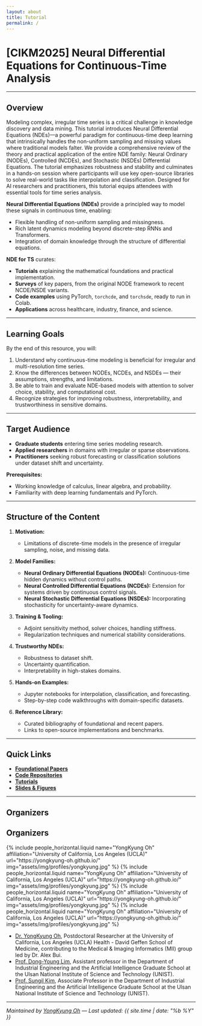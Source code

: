 ```yaml
---
layout: about
title: Tutorial
permalink: /
---
```


# **[CIKM2025] Neural Differential Equations for Continuous-Time Analysis**

---

## Overview

Modeling complex, irregular time series is a critical challenge in knowledge discovery and data mining. This tutorial introduces Neural Differential Equations (NDEs)—a powerful paradigm for continuous-time deep learning that intrinsically handles the non-uniform sampling and missing values where traditional models falter. We provide a comprehensive review of the theory and practical application of the entire NDE family: Neural Ordinary (NODEs), Controlled (NCDEs), and Stochastic (NSDEs) Differential Equations. The tutorial emphasizes robustness and stability and culminates in a hands-on session where participants will use key open-source libraries to solve real-world tasks like interpolation and classification. Designed for AI researchers and practitioners, this tutorial equips attendees with essential tools for time series analysis.

**Neural Differential Equations (NDEs)** provide a principled way to model these signals in continuous time, enabling:
- Flexible handling of non-uniform sampling and missingness.
- Rich latent dynamics modeling beyond discrete-step RNNs and Transformers.
- Integration of domain knowledge through the structure of differential equations.

**NDE for TS** curates:
- **Tutorials** explaining the mathematical foundations and practical implementation.
- **Surveys** of key papers, from the original NODE framework to recent NCDE/NSDE variants.
- **Code examples** using PyTorch, `torchcde`, and `torchsde`, ready to run in Colab.
- **Applications** across healthcare, industry, finance, and science.

---

## Learning Goals

By the end of this resource, you will:
1. Understand why continuous-time modeling is beneficial for irregular and multi-resolution time series.
2. Know the differences between NODEs, NCDEs, and NSDEs — their assumptions, strengths, and limitations.
3. Be able to train and evaluate NDE-based models with attention to solver choice, stability, and computational cost.
4. Recognize strategies for improving robustness, interpretability, and trustworthiness in sensitive domains.

---

## Target Audience

- **Graduate students** entering time series modeling research.
- **Applied researchers** in domains with irregular or sparse observations.
- **Practitioners** seeking robust forecasting or classification solutions under dataset shift and uncertainty.

**Prerequisites:**  
- Working knowledge of calculus, linear algebra, and probability.  
- Familiarity with deep learning fundamentals and PyTorch.

---

## Structure of the Content

1. **Motivation:**  
   - Limitations of discrete-time models in the presence of irregular sampling, noise, and missing data.

2. **Model Families:**  
   - **Neural Ordinary Differential Equations (NODEs):** Continuous-time hidden dynamics without control paths.  
   - **Neural Controlled Differential Equations (NCDEs):** Extension for systems driven by continuous control signals.  
   - **Neural Stochastic Differential Equations (NSDEs):** Incorporating stochasticity for uncertainty-aware dynamics.

3. **Training & Tooling:**  
   - Adjoint sensitivity method, solver choices, handling stiffness.  
   - Regularization techniques and numerical stability considerations.

4. **Trustworthy NDEs:**  
   - Robustness to dataset shift.  
   - Uncertainty quantification.  
   - Interpretability in high-stakes domains.

5. **Hands-on Examples:**  
   - Jupyter notebooks for interpolation, classification, and forecasting.  
   - Step-by-step code walkthroughs with domain-specific datasets.

6. **Reference Library:**  
   - Curated bibliography of foundational and recent papers.  
   - Links to open-source implementations and benchmarks.

---

## Quick Links

- **[Foundational Papers](/publications/)**  
- **[Code Repositories](/publications/)**  
- **[Tutorials](https://github.com/yongkyung-oh/Stable-Neural-SDEs/tree/main/tutorial)**  
- **[Slides & Figures](#)**

---

## Organizers

<h2>Organizers</h2>
<div class="row row-cols-1 row-cols-md-2 g-3">
  {% include people_horizontal.liquid name="YongKyung Oh" affiliation="University of California, Los Angeles (UCLA)" url="https://yongkyung-oh.github.io/" img="assets/img/profiles/yongkyung.jpg" %}
  {% include people_horizontal.liquid name="YongKyung Oh" affiliation="University of California, Los Angeles (UCLA)" url="https://yongkyung-oh.github.io/" img="assets/img/profiles/yongkyung.jpg" %}
  {% include people_horizontal.liquid name="YongKyung Oh" affiliation="University of California, Los Angeles (UCLA)" url="https://yongkyung-oh.github.io/" img="assets/img/profiles/yongkyung.jpg" %}
  {% include people_horizontal.liquid name="YongKyung Oh" affiliation="University of California, Los Angeles (UCLA)" url="https://yongkyung-oh.github.io/" img="assets/img/profiles/yongkyung.jpg" %}
</div>

- [Dr. YongKyung Oh](https://yongkyung-oh.github.io/), Postdoctoral Researcher at the University of California, Los Angeles (UCLA) Health - David Geffen School of Medicine, contributing to the Medical & Imaging Informatics (MII) group led by Dr. Alex Bui.
- [Prof. Dong-Young Lim](https://sites.google.com/view/dlim/), Assistant professor in the Department of Industrial Engineering and the Artificial Intelligence Graduate School at the Ulsan National Institute of Science and Technology (UNIST).
- [Prof. Sungil Kim](https://analytics.unist.ac.kr/), Associate Professor in the Department of Industrial Engineering and the Artificial Intelligence Graduate School at the Ulsan National Institute of Science and Technology (UNIST).

---

*Maintained by [YongKyung Oh](https://yongkyung-oh.github.io/) — Last updated: {{ site.time | date: "%b %Y" }}*

